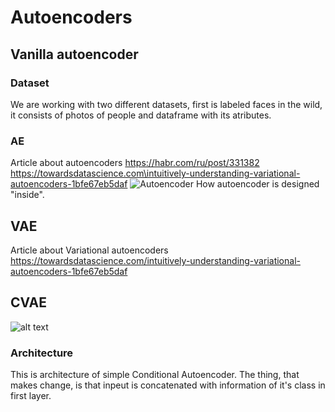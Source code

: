 # Autoencoders
## Vanilla autoencoder
### Dataset
We are working with two different datasets, first is labeled faces in the wild, it consists of photos of people and dataframe with its atributes.
### AE
Article about autoencoders https://habr.com/ru/post/331382 
https://towardsdatascience.com\intuitively-understanding-variational-autoencoders-1bfe67eb5daf
<img src="https://i.imgur.com/nVJAtMT.png" alt="Autoencoder">
How autoencoder is designed "inside".
## VAE
Article about Variational autoencoders https://towardsdatascience.com/intuitively-understanding-variational-autoencoders-1bfe67eb5daf
## CVAE

![alt text](https://i.ibb.co/2tsWknB/Screen-Shot-2020-01-15-at-9-02-15-PM.png)


### Architecture
This is architecture of simple Conditional Autoencoder. The thing, that makes change, is that inpeut is concatenated with information of it's class in first layer.
## 
